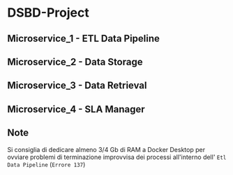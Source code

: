 # DSBD-Project

## Microservice_1 - ETL Data Pipeline

## Microservice_2 - Data Storage

## Microservice_3 - Data Retrieval

## Microservice_4 - SLA Manager

## Note
Si consiglia di dedicare almeno 3/4 Gb di RAM a Docker Desktop per ovviare problemi di terminazione improvvisa dei processi all'interno dell' `Etl Data Pipeline` (`Errore 137`)